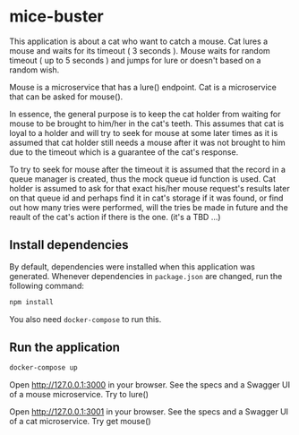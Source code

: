 # mice-buster

This application is about a cat who want to catch a mouse. Cat lures a mouse and waits for its timeout ( 3 seconds ). Mouse waits for random timeout ( up to 5 seconds ) and jumps for lure or doesn't based on a random wish.

Mouse is a microservice that has a lure() endpoint. Cat is a microservice that can be asked for mouse().

In essence, the general purpose is to keep the cat holder from waiting for mouse to be brought to him/her in the cat's teeth. This assumes that cat is loyal to a holder and will try to seek for mouse at some later times as it is assumed that cat holder still needs a mouse after it was not brought to him due to the timeout which is a guarantee of the cat's response.

To try to seek for mouse after the timeout it is assumed that the record in a queue manager is created, thus the mock queue id function is used. Cat holder is assumed to ask for that exact his/her mouse request's results later on that queue id and perhaps find it in cat's storage if it was found, or find out how many tries were performed, will the tries be made in future and the reault of the cat's action if there is the one. (it's a TBD ...)

## Install dependencies

By default, dependencies were installed when this application was generated.
Whenever dependencies in `package.json` are changed, run the following command:

```sh
npm install
```

You also need `docker-compose` to run this.

## Run the application

```sh
docker-compose up
```

Open http://127.0.0.1:3000 in your browser. See the specs and a Swagger UI of a mouse microservice. Try to lure()

Open http://127.0.0.1:3001 in your browser. See the specs and a Swagger UI of a cat microservice. Try get mouse()
